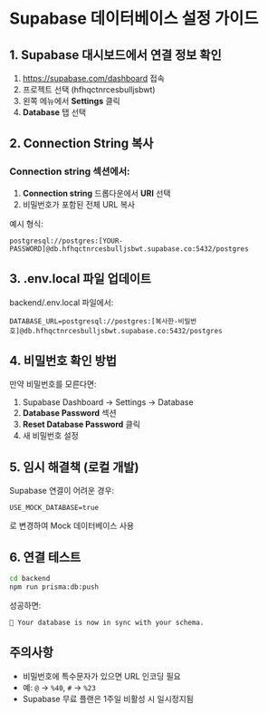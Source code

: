 # Supabase 데이터베이스 설정 가이드

## 1. Supabase 대시보드에서 연결 정보 확인

1. https://supabase.com/dashboard 접속
2. 프로젝트 선택 (hfhqctnrcesbulljsbwt)
3. 왼쪽 메뉴에서 **Settings** 클릭
4. **Database** 탭 선택

## 2. Connection String 복사

### Connection string 섹션에서:
1. **Connection string** 드롭다운에서 **URI** 선택
2. 비밀번호가 포함된 전체 URL 복사

예시 형식:
```
postgresql://postgres:[YOUR-PASSWORD]@db.hfhqctnrcesbulljsbwt.supabase.co:5432/postgres
```

## 3. .env.local 파일 업데이트

backend/.env.local 파일에서:
```env
DATABASE_URL=postgresql://postgres:[복사한-비밀번호]@db.hfhqctnrcesbulljsbwt.supabase.co:5432/postgres
```

## 4. 비밀번호 확인 방법

만약 비밀번호를 모른다면:
1. Supabase Dashboard → Settings → Database
2. **Database Password** 섹션
3. **Reset Database Password** 클릭
4. 새 비밀번호 설정

## 5. 임시 해결책 (로컬 개발)

Supabase 연결이 어려운 경우:
```env
USE_MOCK_DATABASE=true
```
로 변경하여 Mock 데이터베이스 사용

## 6. 연결 테스트

```bash
cd backend
npm run prisma:db:push
```

성공하면:
```
🚀 Your database is now in sync with your schema.
```

## 주의사항

- 비밀번호에 특수문자가 있으면 URL 인코딩 필요
- 예: `@` → `%40`, `#` → `%23`
- Supabase 무료 플랜은 1주일 비활성 시 일시정지됨
